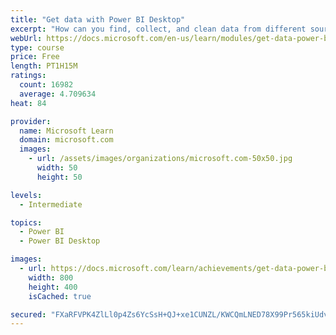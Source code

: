 ```yaml
---
title: "Get data with Power BI Desktop"
excerpt: "How can you find, collect, and clean data from different sources? Power BI is a tool for making sense of your data. You will learn tricks to make data-gathering easier."
webUrl: https://docs.microsoft.com/en-us/learn/modules/get-data-power-bi/
type: course
price: Free
length: PT1H15M
ratings:
  count: 16982
  average: 4.709634
heat: 84

provider:
  name: Microsoft Learn
  domain: microsoft.com
  images:
    - url: /assets/images/organizations/microsoft.com-50x50.jpg
      width: 50
      height: 50

levels:
  - Intermediate

topics:
  - Power BI
  - Power BI Desktop

images:
  - url: https://docs.microsoft.com/learn/achievements/get-data-power-bi-desktop-social.png
    width: 800
    height: 400
    isCached: true

secured: "FXaRFVPK4ZlLl0p4Zs6YcSsH+QJ+xe1CUNZL/KWCQmLNED78X99Pr565kiUdvfM5CitTCpLOScft6E4yLIaIVcQAOkpa4A1HCtSpmRLVmPwiAxXjtREIHC6q1LyoYL7kenIQClQr6PiYeMQKmvTyIsRkPvV0uoJpZ0ZQz/XYHpjVjHbYIvn3n+VupD2/D6jv9E4SZwhbgpHtun35mWZcn7GaRKYdGaNpm3GP02VvzZVz3JAXvtEuo6YA8+xTv0y2xKpbh4JFo0PnK85YwmNfpugDW11+42qTKA2/u8b2itUV8LtFMv+dBlaQuu3CbFjqUpwuZb2YIEBGjNXkbghlMzWnK8Mry4QCZqQg9IYBDBZ/cwuGTVp+HvmC4ngIPIMXGyTXGLThw32hgeG+Mjzcrpnsd5q+v0iPHIAKsjEjIX3JPUbKBqk3gwlgBAHPnkn2;svNE1eU/PXT+r5hWtiRi6g=="
---
```


